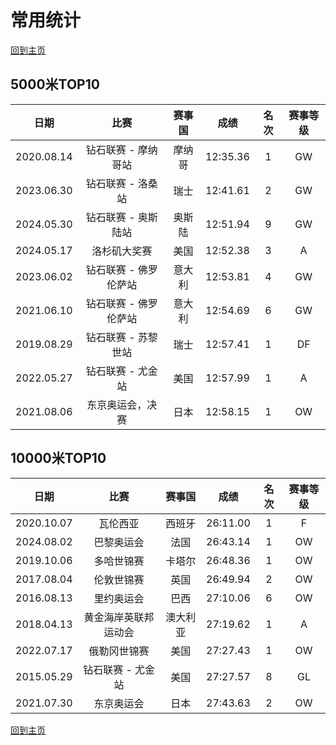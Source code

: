# 常用统计

[回到主页](./Profile.md)

## 5000米TOP10

|    日期    |         比赛          | 赛事国 |   成绩   | 名次 | 赛事等级 |
| :--------: | :-------------------: | :----: | :------: | :--: | :------: |
| 2020.08.14 |  钻石联赛 - 摩纳哥站  | 摩纳哥 | 12:35.36 |  1   |    GW    |
| 2023.06.30 |   钻石联赛 - 洛桑站   |  瑞士  | 12:41.61 |  2   |    GW    |
| 2024.05.30 |  钻石联赛 - 奥斯陆站  | 奥斯陆 | 12:51.94 |  9   |    GW    |
| 2024.05.17 |     洛杉矶大奖赛      |  美国  | 12:52.38 |  3   |    A     |
| 2023.06.02 | 钻石联赛 - 佛罗伦萨站 | 意大利 | 12:53.81 |  4   |    GW    |
| 2021.06.10 | 钻石联赛 - 佛罗伦萨站 | 意大利 | 12:54.69 |  6   |    GW    |
| 2019.08.29 |  钻石联赛 - 苏黎世站  |  瑞士  | 12:57.41 |  1   |    DF    |
| 2022.05.27 |   钻石联赛 - 尤金站   |  美国  | 12:57.99 |  1   |    A     |
| 2021.08.06 |   东京奥运会，决赛    |  日本  | 12:58.15 |  1   |    OW    |

## 10000米TOP10

|    日期    |         比赛         |  赛事国  |   成绩   | 名次 | 赛事等级 |
| :--------: | :------------------: | :------: | :------: | :--: | :------: |
| 2020.10.07 |       瓦伦西亚       |  西班牙  | 26:11.00 |  1   |    F     |
| 2024.08.02 |      巴黎奥运会      |   法国   | 26:43.14 |  1   |    OW    |
| 2019.10.06 |      多哈世锦赛      |  卡塔尔  | 26:48.36 |  1   |    OW    |
| 2017.08.04 |      伦敦世锦赛      |   英国   | 26:49.94 |  2   |    OW    |
| 2016.08.13 |      里约奥运会      |   巴西   | 27:10.06 |  6   |    OW    |
| 2018.04.13 | 黄金海岸英联邦运动会 | 澳大利亚 | 27:19.62 |  1   |    A     |
| 2022.07.17 |     俄勒冈世锦赛     |   美国   | 27:27.43 |  1   |    OW    |
| 2015.05.29 |  钻石联赛 - 尤金站   |   美国   | 27:27.57 |  8   |    GL    |
| 2021.07.30 |      东京奥运会      |   日本   | 27:43.63 |  2   |    OW    |

[回到主页](./Profile.md)
